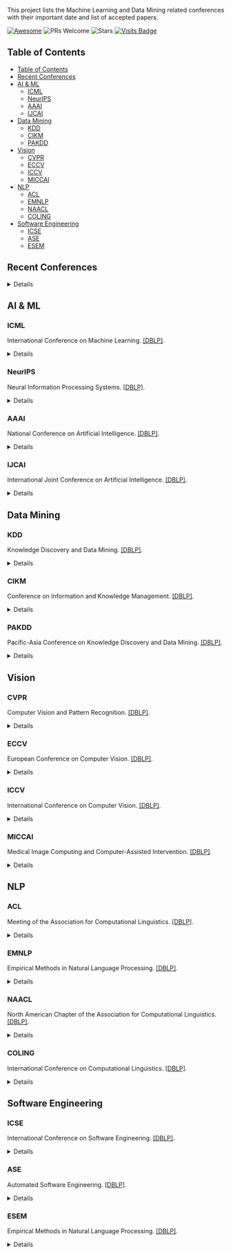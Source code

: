 This project lists the Machine Learning and Data Mining related conferences with their  important date and list of accepted papers.

[![Awesome](https://awesome.re/badge.svg)](https://awesome.re) 
![PRs Welcome](https://img.shields.io/badge/PRs-Welcome-green) 
![Stars](https://img.shields.io/github/stars/khairulislam/ML-conferences)
[![Visits Badge](https://badges.pufler.dev/visits/khairulislam/ML-conferences)](https://badges.pufler.dev/visits/khairulislam/ML-conferences)

## Table of Contents
- [Table of Contents](#table-of-contents)
- [Recent Conferences](#recent-conferences)
- [AI \& ML](#ai--ml)
	- [ICML](#icml)
	- [NeurIPS](#neurips)
	- [AAAI](#aaai)
	- [IJCAI](#ijcai)
- [Data Mining](#data-mining)
	- [KDD](#kdd)
	- [CIKM](#cikm)
	- [PAKDD](#pakdd)
- [Vision](#vision)
	- [CVPR](#cvpr)
	- [ECCV](#eccv)
	- [ICCV](#iccv)
	- [MICCAI](#miccai)
- [NLP](#nlp)
	- [ACL](#acl)
	- [EMNLP](#emnlp)
	- [NAACL](#naacl)
	- [COLING](#coling)
- [Software Engineering](#software-engineering)
	- [ICSE](#icse)
	- [ASE](#ase)
	- [ESEM](#esem)
## Recent Conferences

<details><div align="center" style="overflow-x:auto;">

Conference|When|Where|Deadline|Homepage
|:----|:----|:----|:----|:----:|
ICSE | Apr 14, 2024 - Apr 20, 2024 | Lisbon | Aug 1, 2023 | [🔗](https://conf.researchr.org/home/icse-2024)
AAAI | Feb 20, 2024 - Feb 27, 2024 | Vancouver, Canada | Aug 15, 2023 (Aug 8, 2023) | [🔗](https://aaai.org/aaai-conference/)
CVPR | Jun 17, 2024 - Jun 21, 2024 | Seattle, USA | Nov 10, 2023 (Nov 3, 2023) | [🔗](https://cvpr.thecvf.com/Conferences/2024)
PAKDD | May 7, 2024 - May 10, 2024 | Taipei, Taiwan | Nov 29, 2023 | [🔗](https://pakdd2024.org/)
IJCAI | Aug 3, 2024 - Aug 9, 2024 | Jeju, Korea | Jan 17, 2024 | [🔗](https://ijcai24.org/)
ICML | Jul 21, 2024 - Jul 27, 2024 | Vienna, Austria | Feb 1, 2024 | [🔗](https://icml.cc/)
KDD | Aug 25, 2024 - Aug 29, 2024 | Barcelona, Spain | Feb 8, 2024 (Feb 1, 2024) | [🔗](https://kdd2024.kdd.org/)
ACL | Aug 11, 2024 - Aug 16, 2024 | Bangkok, Thailand | Feb 15, 2024 | [🔗](https://2024.aclweb.org/)
ECCV | Sep 29, 2024 - Oct 4, 2024 | MiCo Milano, Milan, Italy | Mar 7, 2024 (Feb 29, 2024) | [🔗](https://eccv2024.ecva.net/)
MICCAI | Oct 6, 2024 - Oct 10, 2024 | MARRAKESH / MOROCCO | Mar 7, 2024 (Feb 22, 2024) | [🔗](https://conferences.miccai.org/2024/en/)
CIKM | Oct 21, 2024 - Oct 25, 2024 | Boise, ID, USA  | May 20, 2024 (May 13, 2024) | [🔗](http://cikm2024.org)
NeurIPS | Dec 9, 2024 - Dec 15, 2024 | Vancouver, Canada | May 22, 2024 (May 15, 2024) | [🔗](https://neurips.cc/Conferences/2024)
ASE | Sep 29, 2024 - Oct 4, 2024 | Sacramento United States  | Jun 7, 2024 (May 31, 2024) | [🔗](https://conf.researchr.org/home/ase-2024)
COLING | Jan 19, 2025 - Jan 24, 2025 | Abu Dhabi, UAE | Sep 16, 2024 | [🔗](https://coling2025.org)
</div>

</details>



## AI & ML
### ICML

International Conference on Machine Learning. [\[DBLP\]](http://dblp.uni-trier.de/db/conf/icml/index.html).

<details><div align="center" style="overflow-x:auto;">

Year|When|Where|Deadline|Homepage
|:----|:----|:----|:----|:----:|
2024 | Jul 21, 2024 - Jul 27, 2024 | Vienna, Austria | Feb 1, 2024 | [🔗](https://icml.cc/)
2023 | Jul 24, 2023 - Jul 30, 2023 | Seoul, South Korea  | Jan 26, 2023 | [🔗](https://icml.cc/Conferences/FutureMeetings)
2022 | Jul 17, 2022 - Jul 23, 2022 | Baltimore, United States | Feb 3, 2022 (Jan 27, 2022) | [🔗](https://icml.cc/Conferences/2022/)
2021 | Jul 18, 2021 - Jul 24, 2021 | Virtual | Feb 4, 2021 (Jan 28, 2021) | [🔗](https://icml.cc/Conferences/2021/CallForPapers)
2020 | Jul 12, 2020 - Jul 18, 2020 | Vienna, AUSTRIA | Feb 6, 2020 (Jan 30, 2020) | [🔗](https://icml.cc/Conferences/2020)
2019 | Jun 10, 2019 - Jun 15, 2019 | Long Beach, CA, USA | Jan 23, 2019 (Jan 18, 2019) | [🔗](https://icml.cc/Conferences/2019)
2018 | Jul 10, 2018 - Jul 15, 2018 | StockholmsmÃ¤ssan, Stockholm SWEDEN | Feb 9, 2018 | [🔗](https://icml.cc/Conferences/2018/)
2017 | Aug 6, 2017 - Aug 11, 2017 | Sydney, Australia | Feb 24, 2017 | [🔗](http://icml.cc/2017)
2015 | Jul 6, 2015 - Jul 11, 2015 | Lille, France | Feb 6, 2015 | [🔗](http://icml.cc/2015/)
2010 | Jun 21, 2010 - Jun 24, 2010 | Haifa, Israel | Feb 1, 2010 | [🔗](http://www.icml2010.org/)
2009 | Jun 14, 2009 - Jun 18, 2009 | Montreal, Canada | Jan 26, 2009 | [🔗](http://www.cs.mcgill.ca/~icml2009/)
2008 | Jul 6, 2008 - Jul 9, 2008 | Helsinki, Finland | Feb 8, 2008 | [🔗](http://icml2008.cs.helsinki.fi)
</div>

</details>

### NeurIPS

Neural Information Processing Systems. [\[DBLP\]](http://dblp.uni-trier.de/db/conf/nips/index.html).

<details><div align="center" style="overflow-x:auto;">

Year|When|Where|Deadline|Homepage
|:----|:----|:----|:----|:----:|
2024 | Dec 9, 2024 - Dec 15, 2024 | Vancouver, Canada | May 22, 2024 (May 15, 2024) | [🔗](https://neurips.cc/Conferences/2024)
2023 | Dec 10, 2023 - Dec 16, 2023 | Virtual | May 17, 2023 (May 11, 2023) | [🔗](https://nips.cc/Conferences/2023)
2019 | Dec 10, 2019 - Dec 12, 2019 | Vancouver, Canada | May 23, 2019 (May 16, 2019) | [🔗](https://nips.cc)
2018 | Dec 3, 2018 - Dec 8, 2018 | MontrÃ©al, CANADA | TBD | [🔗](https://nips.cc/Conferences/2018)
2017 | Dec 4, 2017 - Dec 9, 2017 | Long Beach, CA, USA | May 19, 2017 | [🔗](https://nips.cc/Conferences/2017)
2012 | Dec 3, 2012 - Dec 6, 2012 | Lake Tahoe, Nevada, USA | Jun 1, 2012 | [🔗](http://nips.cc/Conferences/2012/)
2011 | Dec 12, 2011 - Dec 15, 2011 | Granada, Spain | Jun 2, 2011 | [🔗](http://nips.cc/Conferences/2011/)
2010 | Dec 6, 2010 - Dec 9, 2010 | Vancouver, B.C., Canada | Jun 3, 2010 | [🔗](http://nips.cc/Conferences/2010/)
2008 | Dec 12, 2008 - Dec 13, 2008 | Vancouver, Canada | Jun 6, 2008 | [🔗](http://nips.cc/Conferences/2008/)
</div>

</details>

### AAAI

National Conference on Artificial Intelligence. [\[DBLP\]](http://dblp.uni-trier.de/db/conf/aaai/index.html).

<details><div align="center" style="overflow-x:auto;">

Year|When|Where|Deadline|Homepage
|:----|:----|:----|:----|:----:|
2024 | Feb 20, 2024 - Feb 27, 2024 | Vancouver, Canada | Aug 15, 2023 (Aug 8, 2023) | [🔗](https://aaai.org/aaai-conference/)
2023 | Feb 7, 2023 - Feb 14, 2023 | Washington DC, USA | Aug 15, 2022 (Aug 8, 2022) | [🔗](https://aaai.org/Conferences/AAAI-23/)
2022 | Feb 22, 2022 - Mar 1, 2022 | Virtual-only | Sep 8, 2021 (Aug 30, 2021) | [🔗](https://aaai.org/Conferences/AAAI-22/)
2021 | Feb 2, 2021 - Feb 9, 2021 | Vancouver, British Columbia, Canada | Virtually | [🔗](https://aaai.org/Conferences/AAAI-21/)
2020 | Feb 7, 2020 - Feb 12, 2020 | Hilton New York Midtown, New York, USA | Sep 5, 2019 (Aug 30, 2019) | [🔗](https://aaai.org/Conferences/AAAI-20)
2019 | Jan 27, 2019 - Feb 1, 2019 | Honolulu, Hawaii | Sep 5, 2018 (Sep 1, 2018) | [🔗](https://aaai.org/Conferences/AAAI-19)
2018 | Feb 2, 2018 - Feb 7, 2018 | New Orleans, Lousiana, USA | Sep 11, 2017 (Sep 8, 2017) | [🔗](http://www.aaai.org/Conferences/AAAI/aaai18.php)
2016 | Feb 12, 2016 - Feb 17, 2016 | Phoenix, Arizona, USA | Sep 15, 2015 (Sep 10, 2015) | [🔗](http://www.aaai.org/Conferences/AAAI/aaai16.php)
2015 | Jan 25, 2015 - Jan 29, 2015 | Austin, Texas, USA | Sep 15, 2014 (Sep 10, 2014) | [🔗](http://www.aaai.org/Conferences/AAAI/aaai15.php)
2014 | Jul 27, 2014 - Jul 31, 2014 | QuÃ©bec City, Canada | Feb 4, 2014 (Jan 31, 2014) | [🔗](http://www.aaai.org/Conferences/AAAI/aaai14.php)
2013 | Jul 14, 2013 - Jul 18, 2013 | Washington, USA | Jan 22, 2013 (Jan 19, 2013) | [🔗](http://www.aaai.org/Conferences/AAAI/aaai13.php)
2012 | Jul 22, 2012 - Jul 26, 2012 | Toronto, Ontario, Canada | Jan 24, 2012 | [🔗](http://www.aaai.org/Conferences/AAAI/aaai12.php)
2008 | Jul 13, 2008 - Jul 17, 2008 | Chicago, Illinois | Jan 30, 2008 (Jan 25, 2008) | [🔗](http://www.aaai.org/Conferences/AAAI/aaai08.php)
</div>

</details>

### IJCAI

International Joint Conference on Artificial Intelligence. [\[DBLP\]](http://dblp.uni-trier.de/db/conf/ijcai/index.html).

<details><div align="center" style="overflow-x:auto;">

Year|When|Where|Deadline|Homepage
|:----|:----|:----|:----|:----:|
2024 | Aug 3, 2024 - Aug 9, 2024 | Jeju, Korea | Jan 17, 2024 | [🔗](https://ijcai24.org/)
2023 | Aug 19, 2023 - Aug 25, 2023 | Cape Town, South Africa | Jan 18, 2023 (Jan 11, 2023) | [🔗](https://ijcai-23.org/)
2022 | Jul 23, 2022 - Jul 29, 2022 | Vienna, Austria | Jan 14, 2022 (Jan 7, 2022) | [🔗](https://ijcai-22.org/)
2021 | Aug 21, 2021 - Aug 26, 2021 | Montreal, Canada | Jan 18, 2021 (Jan 12, 2021) | [🔗](https://ijcai-21.org)
2019 | Aug 10, 2019 - Aug 16, 2019 | Macau, China | Feb 25, 2019 | [🔗](http://www.ijcai19.org/)
2017 | Aug 19, 2017 - Aug 25, 2017 | Melbourne, Australia | Feb 19, 2017 | [🔗](http://ijcai-17.org/MainTrackCFP.html)
2016 | Jul 9, 2016 - Jul 15, 2016 | New York City, US | Feb 2, 2016 (Jan 27, 2016) | [🔗](http://ijcai-16.org/)
2015 | Jul 28, 2015 - Aug 1, 2015 | Buenos Aires, Argentina | Feb 12, 2015 (Feb 8, 2015) | [🔗](http://ijcai-15.org/)
2011 | Jul 16, 2011 - Jul 22, 2011 | Barcelona, Spain | Jan 24, 2011 (Jan 19, 2011) | [🔗](http://ijcai-11.iiia.csic.es)
2009 | Jul 11, 2009 - Jul 17, 2009 | Pasadena, California, USA | Jan 12, 2009 (Jan 7, 2009) | [🔗](http://ijcai-09.org/index.html)
</div>

</details>

## Data Mining
### KDD

Knowledge Discovery and Data Mining. [\[DBLP\]](http://dblp.uni-trier.de/db/conf/kdd/index.html).

<details><div align="center" style="overflow-x:auto;">

Year|When|Where|Deadline|Homepage
|:----|:----|:----|:----|:----:|
2024 | Aug 25, 2024 - Aug 29, 2024 | Barcelona, Spain | Feb 8, 2024 (Feb 1, 2024) | [🔗](https://kdd2024.kdd.org/)
2023 | Aug 6, 2023 - Aug 10, 2023 | Long Beach, CA, USA | Feb 2, 2023 | [🔗](https://kdd.org/kdd2023/)
2022 | Aug 14, 2022 - Aug 18, 2022 | Washington DC | Feb 10, 2022 | [🔗](https://kdd.org/kdd2022/)
2020 | Aug 22, 2020 - Aug 27, 2020 | San Diego, California - USA | Feb 13, 2020 | [🔗](https://www.kdd.org/kdd2020/)
2019 | Aug 3, 2019 - Aug 7, 2019 | Anchorage, Alaska - USA | Feb 3, 2019 | [🔗](http://www.kdd.org/kdd2019/)
2018 | Aug 19, 2018 - Aug 23, 2018 | London, UK | Feb 11, 2018 | [🔗](http://www.kdd.org/kdd2018/calls/view/kdd-2018-call-for-research-papers)
2017 | Aug 13, 2017 - Aug 17, 2017 | Halifax, Nova Scotia, Canada | Dec 9, 2016 | [🔗](http://www.kdd.org/kdd2017/)
2016 | Aug 13, 2016 - Aug 17, 2016 | San Francisco, USA | Feb 12, 2016 | [🔗](http://www.kdd.org/kdd2016/calls)
2015 | Aug 10, 2015 - Aug 13, 2015 | Sydney, Australia | Feb 20, 2015 | [🔗](http://www.kdd.org/kdd2015/)
2014 | Aug 24, 2014 - Aug 27, 2014 | New York, USA | Feb 21, 2014 (Feb 13, 2014) | [🔗](http://www.kdd.org/kdd2014/)
2013 | Aug 11, 2013 - Aug 14, 2013 | Chicago, USA | Feb 22, 2013 (Feb 15, 2013) | [🔗](http://www.kdd.org/kdd2013)
2012 | Aug 12, 2012 - Aug 16, 2012 | Beijing, China | Feb 10, 2012 | [🔗](http://kdd.org/kdd2012/)
2011 | Aug 21, 2011 - Aug 24, 2011 | San Diego, California | Feb 18, 2011 (Feb 11, 2011) | [🔗](http://kdd.org/kdd/2011/)
2010 | Jul 25, 2010 - Jul 28, 2010 | Washington DC, USA | Feb 5, 2010 (Feb 2, 2010) | [🔗](http://www.sigkdd.org/kdd2010/)
2009 | Jun 28, 2009 - Jul 1, 2009 | Paris, France | Feb 6, 2009 (Feb 2, 2009) | [🔗](http://www.sigkdd.org/kdd2009/)
2008 | Aug 24, 2008 - Aug 27, 2008 | Las Vegas, USA | Feb 29, 2008 (Feb 22, 2008) | [🔗](http://www.sigkdd.org/kdd2008/)
</div>

</details>

### CIKM

Conference on Information and Knowledge Management. [\[DBLP\]](http://dblp.uni-trier.de/db/conf/cikm/index.html).

<details><div align="center" style="overflow-x:auto;">

Year|When|Where|Deadline|Homepage
|:----|:----|:----|:----|:----:|
2024 | Oct 21, 2024 - Oct 25, 2024 | Boise, ID, USA  | May 20, 2024 (May 13, 2024) | [🔗](http://cikm2024.org)
2023 | Oct 21, 2023 - Oct 25, 2023 | Birmingham, UK | Jun 2, 2023 (May 26, 2023) | [🔗](https://uobevents.eventsair.com/cikm2023/2023-cikm-calls)
2022 | Oct 17, 2022 - Oct 22, 2022 | Atlanta, Georgia, USA | May 19, 2022 (May 12, 2022) | [🔗](https://www.cikm2022.org/calls/call-for-applied-research-papers)
2021 | Nov 1, 2021 - Nov 5, 2021 | Online-Gold Coast, Queensland, Australia | May 26, 2021 (May 19, 2021) | [🔗](https://www.cikm2021.org/)
2020 | Oct 19, 2020 - Oct 23, 2020 | Online | May 15, 2020 (May 8, 2020) | [🔗](https://cikm2020.org/call-for-papers-full-and-short-research-papers/)
2019 | Nov 3, 2019 - Nov 7, 2019 | Beijing, China | May 22, 2019 (May 15, 2019) | [🔗](http://www.cikm2019.net/)
2018 | Oct 22, 2018 - Oct 26, 2018 | Turin, Italy | May 22, 2018 (May 15, 2018) | [🔗](http://www.cikm2018.units.it/)
2015 | Oct 19, 2015 - Oct 23, 2015 | Melbourne, Australia | May 8, 2015 (May 1, 2015) | [🔗](http://www.cikmconference.org/)
2014 | Nov 3, 2014 - Nov 7, 2014 | Shanghai, China | Jun 11, 2014 (Jun 4, 2014) | [🔗](http://cikm2014.fudan.edu.cn/)
2013 | Oct 27, 2013 - Nov 1, 2013 | San Francisco, CA, USA | May 17, 2013 (May 10, 2013) | [🔗](http://www.cikm2013.org/)
2012 | Oct 29, 2012 - Nov 2, 2012 | Maui, U.S.A | May 25, 2012 (May 18, 2012) | [🔗](http://www.cikm2012.org)
2010 | Oct 25, 2010 - Oct 29, 2010 | Toronto, ON, Canada | Jun 3, 2010 (May 27, 2010) | [🔗](http://www.yorku.ca/jhuang/cikm10)
2009 | Nov 2, 2009 - Nov 6, 2009 | Hongkong, China | Jun 8, 2009 (Jun 1, 2009) | [🔗](http://www.comp.polyu.edu.hk/conference/cikm2009)
2008 | Oct 26, 2008 - Oct 30, 2008 | Napa Valley, CA, USA | Jun 3, 2008 (May 27, 2008) | [🔗](http://www.cikm2008.org/)
2007 | Nov 6, 2007 - Nov 10, 2007 | Lisbon, Portugal | May 21, 2007 | [🔗](http://www.fc.ul.pt/cikm2007)
</div>

</details>

### PAKDD

Pacific-Asia Conference on Knowledge Discovery and Data Mining. [\[DBLP\]](http://dblp.uni-trier.de/db/conf/pakdd/index.html).

<details><div align="center" style="overflow-x:auto;">

Year|When|Where|Deadline|Homepage
|:----|:----|:----|:----|:----:|
2024 | May 7, 2024 - May 10, 2024 | Taipei, Taiwan | Nov 29, 2023 | [🔗](https://pakdd2024.org/)
2023 | May 25, 2023 - May 28, 2023 | Osaka, Japan | Dec 7, 2022 | [🔗](http://pakdd2023.org/cfp)
2021 | May 11, 2021 - May 14, 2021 | Delhi, India | Nov 30, 2020 (Nov 23, 2020) | [🔗](https://pakdd2021.org/)
2019 | Apr 14, 2019 - Apr 17, 2019 | Macau, China | Oct 10, 2018 | [🔗](http://pakdd2019.medmeeting.org/Content/92888)
2017 | May 23, 2017 - May 26, 2017 | Jeju Island, Korea | Oct 30, 2016 | [🔗](http://pakdd2017.pakdd.org/)
2015 | May 19, 2015 - May 22, 2015 | Ho Chi Minh, Vietnam | Nov 28, 2014 | [🔗](http://www.pakdd2015.jvn.edu.vn/)
2014 | May 13, 2014 - May 16, 2014 | Tainan, Taiwan | Oct 8, 2013 | [🔗](http://pakdd2014.pakdd.org/)
2013 | Apr 14, 2013 - Apr 17, 2013 | Gold Coast, Australia | Oct 15, 2012 | [🔗](http://pakdd2013.pakdd.org)
2012 | May 29, 2012 - Jun 1, 2012 | Malaysia | Oct 2, 2011 (Sep 25, 2011) | [🔗](http://pakdd2012.pakdd.org/)
2011 | May 24, 2011 - May 27, 2011 | Shenzhen,China | Oct 10, 2010 (Oct 3, 2010) | [🔗](http://pakdd2011.pakdd.org/)
2010 | Jun 21, 2010 - Jun 24, 2010 | Hyderabad, India | Nov 30, 2009 | [🔗](http://www.iiit.ac.in/pakdd2010/)
2008 | May 20, 2008 - May 23, 2008 | Osaka, Japan  | Sep 23, 2007 | [🔗](http://www.ar.sanken.osaka-u.ac.jp/pakdd2008/index.html)
</div>

</details>

## Vision
### CVPR

Computer Vision and Pattern Recognition. [\[DBLP\]](http://dblp.uni-trier.de/db/conf/cvpr/index.html).

<details><div align="center" style="overflow-x:auto;">

Year|When|Where|Deadline|Homepage
|:----|:----|:----|:----|:----:|
2024 | Jun 17, 2024 - Jun 21, 2024 | Seattle, USA | Nov 10, 2023 (Nov 3, 2023) | [🔗](https://cvpr.thecvf.com/Conferences/2024)
2023 | Jun 18, 2023 - Jun 22, 2023 | Vancouver, Canada | Nov 11, 2022 | [🔗](https://cvpr.thecvf.com/Conferences/2023)
2021 | Jun 19, 2021 - Jun 25, 2021 | Virtual | Nov 16, 2020 (Nov 9, 2020) | [🔗](http://cvpr2021.thecvf.com/)
2020 | Jun 16, 2020 - Jun 20, 2020 | Seattle, WA | Nov 15, 2019 | [🔗](http://cvpr2020.thecvf.com/)
2019 | Jun 15, 2019 - Jun 21, 2019 | Long Beach, CA | Nov 16, 2018 | [🔗](http://cvpr2019.thecvf.com/files/CFP_CVPR2019.pdf)
2018 | Jun 18, 2018 - Jun 22, 2018 | SALT LAKE CITY, UTAH | Nov 15, 2017 (Nov 8, 2017) | [🔗](http://cvpr2018.thecvf.com/)
2015 | Jun 7, 2015 - Jun 12, 2015 | Boston, MA | Nov 14, 2014 | [🔗](http://www.pamitc.org/cvpr15/)
2014 | Jun 24, 2014 - Jun 27, 2014 | Columbus, Ohio | Nov 1, 2013 | [🔗](http://www.pamitc.org/cvpr14/)
2013 | Jun 23, 2013 - Jun 28, 2013 | Portland, Oregon, USA | Nov 15, 2012 | [🔗](http://www.pamitc.org/cvpr13/)
2012 | Jun 18, 2012 - Jun 20, 2012 | Rhode Island | Nov 21, 2011 | [🔗](http://www.cvpr2012.org/)
2010 | Jun 13, 2010 - Jun 18, 2010 | San Francisco, California | Nov 19, 2009 | [🔗](http://cvl.umiacs.umd.edu/conferences/cvpr2010/ )
2009 | Jun 20, 2009 - Jun 26, 2009 | Miami Beach, Florida | Nov 20, 2008 (Nov 13, 2008) | [🔗](http://www.cvpr2009.org/)
2008 | Jun 24, 2008 - Jun 26, 2008 | Anchorage, Alaska | Nov 26, 2007 | [🔗](http://vision.eecs.ucf.edu)
</div>

</details>

### ECCV

European Conference on Computer Vision. [\[DBLP\]](http://dblp.uni-trier.de/db/conf/eccv/index.html).

<details><div align="center" style="overflow-x:auto;">

Year|When|Where|Deadline|Homepage
|:----|:----|:----|:----|:----:|
2024 | Sep 29, 2024 - Oct 4, 2024 | MiCo Milano, Milan, Italy | Mar 7, 2024 (Feb 29, 2024) | [🔗](https://eccv2024.ecva.net/)
2022 | Oct 24, 2022 - Oct 28, 2022 | Tel Aviv | Mar 7, 2022 | [🔗](https://eccv2022.ecva.net/)
2020 | Aug 23, 2020 - Aug 28, 2020 | Glasgow | TBD | [🔗](https://eccv2020.eu/)
2018 | Sep 8, 2018 - Sep 14, 2018 | Munich, Germany | Mar 14, 2018 | [🔗](https://eccv2018.org)
2012 | Oct 7, 2012 - Oct 13, 2012 | Florence, Italy     | Mar 5, 2012 | [🔗](http://eccv2012.unifi.it/)
2010 | Sep 5, 2010 - Sep 11, 2010 | Hersonissos, Crete, Greece | Mar 17, 2010 | [🔗](http://www.ics.forth.gr/eccv2010)
2008 | Oct 12, 2008 - Oct 18, 2008 | Marseille, France | Mar 17, 2008 | [🔗](http://eccv2008.inrialpes.fr/)
</div>

</details>

### ICCV

International Conference on Computer Vision. [\[DBLP\]](http://dblp.uni-trier.de/db/conf/iccv/index.html).

<details><div align="center" style="overflow-x:auto;">

Year|When|Where|Deadline|Homepage
|:----|:----|:----|:----|:----:|
2023 | Oct 2, 2023 - Oct 6, 2023 | Paris, France | Mar 8, 2023 | [🔗](https://iccv2023.thecvf.com/)
2021 | Oct 11, 2021 - Oct 17, 2021 | Montreal, Canada | Mar 17, 2021 (Mar 10, 2021) | [🔗](http://iccv2021.thecvf.com)
2019 | Oct 27, 2019 - Nov 3, 2019 | Seoul, Korea | Mar 1, 2019 | [🔗](http://iccv2019.thecvf.com/submission/timeline)
2017 | Oct 22, 2017 - Oct 29, 2017 | Venice, Italy | Mar 17, 2017 | [🔗](http://iccv2017.thecvf.com/)
2013 | Dec 1, 2013 - Dec 8, 2013 | Sydney, Australia | Apr 12, 2013 (Apr 8, 2013) | [🔗](http://www.iccv2013.org/)
2011 | Nov 6, 2011 - Nov 13, 2011 | Barcelona, Spain | Mar 1, 2011 | [🔗](http://www.iccv2011.org/)
2009 | Sep 29, 2009 - Oct 2, 2009 | Kyoto, Japan | Mar 10, 2009 | [🔗](http://www.iccv2009.org/)
</div>

</details>

### MICCAI

Medical Image Computing and Computer-Assisted Intervention. [\[DBLP\]](http://dblp.uni-trier.de/db/conf/miccai/index.html).

<details><div align="center" style="overflow-x:auto;">

Year|When|Where|Deadline|Homepage
|:----|:----|:----|:----|:----:|
2024 | Oct 6, 2024 - Oct 10, 2024 | MARRAKESH / MOROCCO | Mar 7, 2024 (Feb 22, 2024) | [🔗](https://conferences.miccai.org/2024/en/)
2023 | Oct 8, 2023 - Oct 12, 2023 | Vancouver/CANADA | Mar 9, 2023 | [🔗](https://conferences.miccai.org/2023/en/CALL-FOR-PAPERS.html)
2020 | Oct 4, 2020 - Oct 8, 2020 | Lima, Peru | Mar 2, 2020 (Feb 18, 2020) | [🔗](https://miccai2020.org/en/default.asp)
2019 | Oct 13, 2019 - Oct 17, 2019 | Shenzhen, China | Apr 2, 2019 (Mar 19, 2019) | [🔗](http://www.miccai2019.org/calls/call-for-papers/)
2018 | Sep 16, 2018 - Sep 20, 2018 | Granada, Spain | Mar 2, 2018 | [🔗](http://www.miccai2018.org/en/default.asp)
2015 | Oct 5, 2015 - Oct 9, 2015 | Munich | Mar 6, 2015 (Feb 27, 2015) | [🔗](http://www.miccai2015.org/)
2014 | Sep 14, 2014 - Sep 18, 2014 | Boston | Feb 28, 2014 | [🔗](http://miccai2014.org/index.html)
2012 | Oct 1, 2012 - Oct 5, 2012 | Nice, France | Mar 1, 2012 | [🔗](http://www.miccai2012.org/)
2010 | Sep 20, 2010 - Sep 24, 2010 | Beijing, China | Mar 11, 2010 | [🔗](http://www.miccai2010.org)
2009 | Sep 20, 2009 - Sep 24, 2009 | Imperial College, London, UK | Mar 8, 2009 | [🔗](http://www.miccai2009.org/)
</div>

</details>

## NLP
### ACL

Meeting of the Association for Computational Linguistics. [\[DBLP\]](http://dblp.uni-trier.de/db/conf/acl/index.html).

<details><div align="center" style="overflow-x:auto;">

Year|When|Where|Deadline|Homepage
|:----|:----|:----|:----|:----:|
2024 | Aug 11, 2024 - Aug 16, 2024 | Bangkok, Thailand | Feb 15, 2024 | [🔗](https://2024.aclweb.org/)
2023 | Jul 9, 2023 - Jul 14, 2023 | Toronto, Canada | Jan 20, 2023 (Jan 13, 2023) | [🔗](https://2023.aclweb.org)
2022 | May 22, 2022 - May 27, 2022 | Dublin, Ireland | Nov 15, 2021 | [🔗](https://www.2022.aclweb.org/)
2020 | Jul 5, 2020 - Jul 10, 2020 | Seattle, WA | Dec 9, 2019 | [🔗](https://acl2020.org/)
2019 | Jul 28, 2019 - Aug 2, 2019 | Florence, Italy | Mar 4, 2019 | [🔗](http://www.acl2019.org)
2018 | Jul 15, 2018 - Jul 20, 2018 | Melbourne, Australia | Feb 22, 2018 | [🔗](http://acl2018.org/)
2017 | Jul 30, 2017 - Aug 4, 2017 | Vancouver, Canada | Feb 6, 2017 | [🔗](http://acl2017.org/)
2015 | Aug 16, 2015 - Aug 21, 2015 | Beijing | Feb 27, 2015 | [🔗](http://acl2015.org/index.html)
2014 | Jun 22, 2014 - Jun 27, 2014 | Baltimore, Maryland | Jan 10, 2014 | [🔗](http://www.cs.jhu.edu/ACL2014/)
2013 | Aug 4, 2013 - Aug 9, 2013 | Sofia, Bulgaria | Feb 20, 2013 | [🔗](http://acl2013.org)
2011 | Jun 19, 2011 - Jun 24, 2011 | Portland, Oregon, USA | Dec 17, 2010 | [🔗](http://www.acl2011.org/)
2010 | Jul 11, 2010 - Jul 16, 2010 | Uppsala, Sweden | Feb 15, 2010 | [🔗](http://acl2010.org/)
2008 | Jun 15, 2008 - Jun 20, 2008 | Columbus, Ohio | Jan 10, 2008 | [🔗](http://www.acl2008.org)
</div>

</details>

### EMNLP

Empirical Methods in Natural Language Processing. [\[DBLP\]](http://dblp.uni-trier.de/db/conf/emnlp/index.html).

<details><div align="center" style="overflow-x:auto;">

Year|When|Where|Deadline|Homepage
|:----|:----|:----|:----|:----:|
2023 | Dec 6, 2023 - Dec 10, 2023 | Singapore | Jun 23, 2023 (Jun 16, 2023) | [🔗](https://2023.emnlp.org/)
2022 | Dec 7, 2022 - Dec 11, 2022 | Abu Dhabi, UAE | Jun 24, 2022 (Jun 17, 2022) | [🔗](https://2022.emnlp.org/)
2021 | Nov 7, 2021 - Nov 11, 2021 | Punta Cana, Dominican Republic | May 10, 2021 | [🔗](https://2021.emnlp.org)
2020 | Nov 16, 2020 - Nov 20, 2020 | Online | Jun 1, 2020 | [🔗](https://2020.emnlp.org)
2015 | Sep 17, 2015 - Sep 21, 2015 | Lisbon, Portugal | May 31, 2015 | [🔗](http://www.emnlp2015.org)
2014 | Oct 25, 2014 - Oct 29, 2014 | Doha, Qatar | Jun 2, 2014 | [🔗](http://emnlp2014.org/)
2013 | Oct 18, 2013 - Oct 21, 2013 | Seattle, Washington | Jul 5, 2013 | [🔗](http://hum.csse.unimelb.edu.au/emnlp2013/)
2012 | Jul 12, 2012 - Jul 14, 2012 | Jeju, South Korea | Mar 28, 2012 | [🔗](http://emnlp-conll2012.unige.ch/)
2011 | Jul 27, 2011 - Jul 31, 2011 | Edinburgh, Scotland, UK | Mar 30, 2011 | [🔗](http://conferences.inf.ed.ac.uk/emnlp2011/)
2010 | Oct 9, 2010 - Oct 11, 2010 | MIT, Cambridge, MA, USA | Jun 25, 2010 (Jun 18, 2010) | [🔗](http://www.lsi.upc.edu/events/emnlp2010/)
2009 | Aug 6, 2009 - Aug 7, 2009 | Singapore, Singapore | May 1, 2009 | [🔗](http://conferences.inf.ed.ac.uk/emnlp09/)
2008 | Oct 25, 2008 - Oct 27, 2008 | Waikiki, Honolulu, Hawaii | Jul 3, 2008 | [🔗](http://conferences.inf.ed.ac.uk/emnlp08/ )
</div>

</details>

### NAACL

North American Chapter of the Association for Computational Linguistics. [\[DBLP\]](http://dblp.uni-trier.de/db/conf/naacl/index.html).

<details><div align="center" style="overflow-x:auto;">

Year|When|Where|Deadline|Homepage
|:----|:----|:----|:----|:----:|
2022 | Jul 10, 2022 - Jul 15, 2022 | Seattle, WA, USA | Jan 15, 2022 | [🔗](https://2022.naacl.org/calls/papers/)
2016 | Jun 12, 2016 - Jun 17, 2016 | San Diego | Jan 6, 2016 | [🔗](http://naacl.org/naacl-hlt-2016/)
2015 | May 31, 2015 - Jun 5, 2015 | Denver, Colorado | Dec 4, 2014 | [🔗](http://nlp.eecs.umich.edu/~naacl15/)
2013 | Jun 9, 2013 - Jun 14, 2013 | Atlanta | Dec 10, 2012 | [🔗](http://naacl2013.naacl.org/)
2012 | Jun 3, 2012 - Jun 8, 2012 | Montreal, Canada | Jan 6, 2012 | [🔗](http://www.naaclhlt2012.org/)
2010 | Jun 1, 2010 - Jun 6, 2010 | Los Angeles, CA, USA | Dec 1, 2009 | [🔗](http://naaclhlt2010.isi.edu)
2009 | May 31, 2009 - Jun 5, 2009 | Boulder, Colorado, USA | Dec 1, 2008 | 
</div>

</details>

### COLING

International Conference on Computational Linguistics. [\[DBLP\]](http://dblp.uni-trier.de/db/conf/coling/index.html).

<details><div align="center" style="overflow-x:auto;">

Year|When|Where|Deadline|Homepage
|:----|:----|:----|:----|:----:|
2025 | Jan 19, 2025 - Jan 24, 2025 | Abu Dhabi, UAE | Sep 16, 2024 | [🔗](https://coling2025.org)
2022 | Oct 12, 2022 - Oct 17, 2022 | Gyeongju, Republic of Korea | May 17, 2022 | [🔗](https://coling2022.org/)
2020 | Sep 13, 2020 - Sep 18, 2020 | Barcelona, Spain | Apr 8, 2020 | [🔗](https://coling2020.org/pages/call_for_papers)
2016 | Dec 11, 2016 - Dec 16, 2016 | Osaka, Japan | Jul 15, 2016 | [🔗](http://coling2016.anlp.jp/)
2014 | Aug 23, 2014 - Aug 29, 2014 | Dublin, Ireland | Mar 21, 2014 | [🔗](http://www.coling-2014.org/)
2012 | Dec 8, 2012 - Dec 15, 2012 | Mumbai, India | Aug 31, 2012 | [🔗](http://www.coling2012-iitb.org/)
2010 | Aug 23, 2010 - Aug 27, 2010 | Beijing, China | Apr 22, 2010 | [🔗](http://www.coling-2010.org)
2008 | Aug 18, 2008 - Aug 22, 2008 | Manchester, UK | Mar 30, 2008 | [🔗](http://www.coling2008.org.uk/)
</div>

</details>

## Software Engineering
### ICSE

International Conference on Software Engineering. [\[DBLP\]](http://dblp.uni-trier.de/db/conf/icse/index.html).

<details><div align="center" style="overflow-x:auto;">

Year|When|Where|Deadline|Homepage
|:----|:----|:----|:----|:----:|
2024 | Apr 14, 2024 - Apr 20, 2024 | Lisbon | Aug 1, 2023 | [🔗](https://conf.researchr.org/home/icse-2024)
2023 | May 14, 2023 - May 20, 2023 | Melbourne, Australia | Sep 1, 2022 | [🔗](https://conf.researchr.org/home/icse-2023)
2021 | May 23, 2021 - May 29, 2021 | Madrid, Spain | Aug 28, 2020 | [🔗](https://conf.researchr.org/home/icse-2021)
2020 | May 23, 2020 - May 29, 2020 | Seoul, South Korea | Aug 23, 2019 | [🔗](https://conf.researchr.org/home/icse-2020)
2018 | May 27, 2018 - Jun 3, 2018 | Gothenburg, Sweden | Oct 10, 2017 | [🔗](http://www.icse2018.org/)
2018 | May 27, 2018 - Jun 3, 2018 | Gothenburg, Sweden | Aug 25, 2017 | [🔗](http://www.icse2018.org/)
2016 | May 14, 2016 - May 22, 2016 | Austin, Texas, USA | Aug 28, 2015 | [🔗](http://2016.icse-conferences.org)
2015 | May 16, 2015 - May 24, 2015 | Firenze, Italy | Sep 5, 2014 | [🔗](http://2015.icse-conferences.org/)
2014 | May 31, 2014 - Jun 7, 2014 | Hyderabad, India | Sep 13, 2013 | [🔗](http://2014.icse-conferences.org/)
2013 | May 18, 2013 - May 26, 2013 | San Francisco, USA | Aug 17, 2012 | [🔗](http://2013.icse-conferences.org)
2011 | May 21, 2011 - May 28, 2011 | Honolulu, Hawaii, USA | Aug 20, 2010 | [🔗](http://2011.icse-conferences.org/)
2010 | May 2, 2010 - May 8, 2010 | Cape Town, South Africa | Sep 6, 2009 | [🔗](http://www.sbs.co.za/ICSE2010)
2009 | May 16, 2009 - May 24, 2009 | Vancouver, Canada | Sep 5, 2008 (Aug 29, 2008) | [🔗](http://www.cs.uoregon.edu/events/icse2009/home/)
2008 | May 10, 2008 - May 18, 2008 | Leipzig | Sep 14, 2007 | [🔗](http://icse08.upb.de)
</div>

</details>

### ASE

Automated Software Engineering. [\[DBLP\]](http://dblp.uni-trier.de/db/conf/kbse/index.html).

<details><div align="center" style="overflow-x:auto;">

Year|When|Where|Deadline|Homepage
|:----|:----|:----|:----|:----:|
2024 | Sep 29, 2024 - Oct 4, 2024 | Sacramento United States  | Jun 7, 2024 (May 31, 2024) | [🔗](https://conf.researchr.org/home/ase-2024)
2023 | Sep 11, 2023 - Sep 15, 2023 | Kirchberg, Luxembourg | May 5, 2023 (Apr 28, 2023) | [🔗](https://conf.researchr.org/home/ase-2023)
2022 | Oct 10, 2022 - Oct 14, 2022 | Oakland Center, Michigan, United States | May 6, 2022 (Apr 29, 2022) | [🔗](https://conf.researchr.org/home/ase-2022)
2020 | Sep 21, 2020 - Sep 25, 2020 | Melbourne, Australia | Apr 17, 2020 (Apr 10, 2020) | [🔗](https://a2i2.github.io/ase2020/)
2019 | Nov 11, 2019 - Nov 15, 2019 | San Diego, California, United States | May 13, 2019 (May 6, 2019) | [🔗](https://2019.ase-conferences.org/track/ase-2019-papers)
2018 | Sep 3, 2018 - Sep 7, 2018 | Montpellier, France | Apr 26, 2018 (Apr 19, 2018) | [🔗](http://www.ase2018.com/)
2017 | Oct 30, 2017 - Nov 3, 2017 | Illinois, USA  | May 12, 2017 (May 5, 2017) | 
2016 | Sep 3, 2016 - Sep 7, 2016 | Singapore | Apr 29, 2016 (Apr 22, 2016) | [🔗](http://www.ase2016.org/)
2014 | Sep 15, 2014 - Sep 19, 2014 | Vasteras, Sweden | Apr 25, 2014 (Apr 18, 2014) | [🔗](http://ase2014.org/)
2013 | Nov 11, 2013 - Nov 15, 2013 | Palo Alto, USA | May 17, 2013 (May 10, 2013) | [🔗](http://ase2013.org/)
2012 | Sep 3, 2012 - Sep 7, 2012 | Essen, Germany | Mar 2, 2012 (Feb 24, 2012) | [🔗](http://ase2012.paluno.uni-due.de/)
2011 | Nov 6, 2011 - Nov 10, 2011 | Lawrence, KS, USA | May 9, 2011 (Apr 25, 2011) | [🔗](http://www.ase-conference.org/)
2010 | Sep 20, 2010 - Sep 24, 2010 | Antwerp, Belgium | Mar 15, 2010 (Mar 8, 2010) | [🔗](http://soft.vub.ac.be/ase2010/)
2009 | Nov 16, 2009 - Nov 20, 2009 | Auckland, NZ | May 11, 2009 (May 4, 2009) | [🔗](https://www.se.auckland.ac.nz/conferences/ase09/)
2008 | Sep 15, 2008 - Sep 19, 2008 | L'Aquila, Italy | Apr 4, 2008 (Mar 28, 2008) | [🔗](http://www.di.univaq.it/ase2008/)
2007 | Nov 5, 2007 - Nov 9, 2007 | Atlanta, GA, USA | TBD | [🔗](http://www.cse.msu.edu/ase2007/)
</div>

</details>

### ESEM

Empirical Methods in Natural Language Processing. [\[DBLP\]](http://dblp.uni-trier.de/db/conf/emnlp/index.html).

<details><div align="center" style="overflow-x:auto;">

Year|When|Where|Deadline|Homepage
|:----|:----|:----|:----|:----:|
2023 | Dec 6, 2023 - Dec 10, 2023 | Singapore | Jun 23, 2023 (Jun 16, 2023) | [🔗](https://2023.emnlp.org/)
2022 | Dec 7, 2022 - Dec 11, 2022 | Abu Dhabi, UAE | Jun 24, 2022 (Jun 17, 2022) | [🔗](https://2022.emnlp.org/)
2021 | Nov 7, 2021 - Nov 11, 2021 | Punta Cana, Dominican Republic | May 10, 2021 | [🔗](https://2021.emnlp.org)
2020 | Nov 16, 2020 - Nov 20, 2020 | Online | Jun 1, 2020 | [🔗](https://2020.emnlp.org)
2015 | Sep 17, 2015 - Sep 21, 2015 | Lisbon, Portugal | May 31, 2015 | [🔗](http://www.emnlp2015.org)
2014 | Oct 25, 2014 - Oct 29, 2014 | Doha, Qatar | Jun 2, 2014 | [🔗](http://emnlp2014.org/)
2013 | Oct 18, 2013 - Oct 21, 2013 | Seattle, Washington | Jul 5, 2013 | [🔗](http://hum.csse.unimelb.edu.au/emnlp2013/)
2012 | Jul 12, 2012 - Jul 14, 2012 | Jeju, South Korea | Mar 28, 2012 | [🔗](http://emnlp-conll2012.unige.ch/)
2011 | Jul 27, 2011 - Jul 31, 2011 | Edinburgh, Scotland, UK | Mar 30, 2011 | [🔗](http://conferences.inf.ed.ac.uk/emnlp2011/)
2010 | Oct 9, 2010 - Oct 11, 2010 | MIT, Cambridge, MA, USA | Jun 25, 2010 (Jun 18, 2010) | [🔗](http://www.lsi.upc.edu/events/emnlp2010/)
2009 | Aug 6, 2009 - Aug 7, 2009 | Singapore, Singapore | May 1, 2009 | [🔗](http://conferences.inf.ed.ac.uk/emnlp09/)
2008 | Oct 25, 2008 - Oct 27, 2008 | Waikiki, Honolulu, Hawaii | Jul 3, 2008 | [🔗](http://conferences.inf.ed.ac.uk/emnlp08/ )
</div>

</details>

